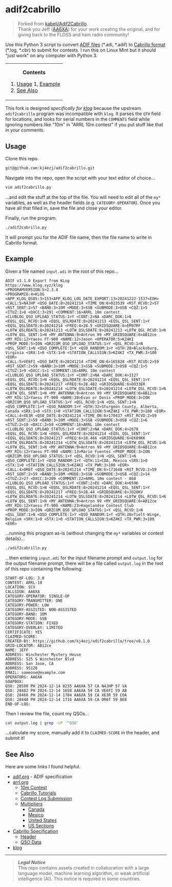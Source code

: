 # adif2cabrillo
> Forked from [kabelj/Adif2Cabrillo](https://github.com/kabelj/Adif2Cabrillo).  
> Thank you Jeff ([AA6XA](https://www.qrz.com/db/AA6XA)) for your work creating the original, and for giving back to the FLOSS and ham radio community!

Use this Python 3 script to convert [ADIF files](https://www.adif.org) (\*.adi, \*.adif) to [Cabrillo format](https://wwrof.org/cabrillo) (\*.log, \*.cbr) to submit for contests. I run this on Linux Mint but it should "just work" on any computer with Python 3.

<!-- contents box begin -->
<table>
<tr/>
<tr>
<td>
<p/>
<div align="center">
<b>Contents</b>
</div>
<p/>
<!-- contents markdown begin -->

1. [Usage](#usage)
1, [Example](#example)
1. [See Also](#see-also)

<!-- contents markdown end -->
<p/>
</td>
</tr>
</table>
<!-- contents box end -->

This fork is designed _specifically for [klog](https://github.com/ea4k/klog)_ because the upstream `adif2cabrillo` program was incompatible with `klog`. It parses the `QTH` field for locations, and looks for serial numbers in the `COMMENTS` field while ignoring numbers like "10m" in "ARRL 10m contest" if you put stuff like that in your comments.

## Usage
Clone this repo.
```bash
git@github.com:kj4ezj/adif2cabrillo.git
```
Navigate into the repo, open the script with your text editor of choice...
```bash
vim adif2cabrillo.py
```
...and edit the stuff at the top of the file. You will need to edit all of the `my*` variables, as well as the header fields (e.g. `CATEGORY-OPERATOR`). Once you have all that filled in, save the file and close your editor.

Finally, run the program.
```bash
./adif2cabrillo.py
```
It will prompt you for the ADIF file name, then the file name to write in Cabrillo format.

## Example
Given a file named `input.adi` in the root of this repo...
```aidf
ADIF v3.1.0 Export from KLog
https://www.klog.xyz/klog
<PROGRAMVERSION:5>2.3.4
<PROGRAMID:4>KLOG <APP_KLOG_QSOS:3>153<APP_KLOG_LOG_DATE_EXPORT:13>20241222-1537<EOH>
<CALL:5>N4JHP <QSO_DATE:8>20241214 <TIME_ON:6>023539 <RST_RCVD:2>57 <RST_SENT:2>57 <BAND:3>10M <MODE:3>SSB <SUBMODE:3>USB <CQZ:1>5 <ITUZ:1>8 <DXCC:3>291 <COMMENT:16>ARRL 10m contest <CLUBLOG_QSO_UPLOAD_STATUS:1>Y <CONT:2>NA <DARC_DOK:1>8 <EQSL_QSL_RCVD:1>N <EQSL_QSLRDATE:8>20241213 <EQSL_QSL_SENT:1>Y <EQSL_QSLSDATE:8>20241214 <FREQ:4>28.5 <GRIDSQUARE:6>EM97RF <LOTW_QSLRDATE:8>20241213 <LOTW_QSLSDATE:8>20241213 <LOTW_QSL_RCVD:1>N <LOTW_QSL_SENT:1>N <MY_ANTENNA:9>Antron 99 <MY_GRIDSQUARE:6>AB12ce <MY_RIG:12>Yaesu FT-900 <NAME:12>Jason <OPERATOR:5>KZ4KI <PROP_MODE:5>ION <QRZCOM_QSO_UPLOAD_STATUS:1>Y <QSL_RCVD:1>N <QSL_SENT:1>N <QSO_COMPLETE:1>Y <QSO_RANDOM:1>Y <QTH:20>Blacksburg, Virginia <SRX:1>0 <STX:1>0 <STATION_CALLSIGN:5>KZ4KI <TX_PWR:3>100 <EOR>
<CALL:5>VE6FI <QSO_DATE:8>20241214 <TIME_ON:6>165828 <RST_RCVD:2>59 <RST_SENT:2>59 <BAND:3>10M <MODE:3>SSB <SUBMODE:3>USB <CQZ:1>5 <ITUZ:1>9 <DXCC:1>1 <COMMENT:16>ARRL 10m contest <CLUBLOG_QSO_UPLOAD_STATUS:1>Y <CONT:2>NA <DARC_DOK:4>3127 <EQSL_QSL_RCVD:1>N <EQSL_QSLRDATE:8>20241214 <EQSL_QSL_SENT:1>Y <EQSL_QSLSDATE:8>20241217 <FREQ:6>28.482 <GRIDSQUARE:6>DO33ER <LOTW_QSLRDATE:8>20241214 <LOTW_QSLSDATE:8>20241214 <LOTW_QSL_RCVD:1>N <LOTW_QSL_SENT:1>N <MY_ANTENNA:9>Antron 99 <MY_GRIDSQUARE:6>AB12ce <MY_RIG:12>Yaesu FT-900 <NAME:30>Evan or Denis <PROP_MODE:3>ION <QRZCOM_QSO_UPLOAD_STATUS:1>Y <QSL_RCVD:1>N <QSL_SENT:1>N <QSO_COMPLETE:1>Y <QSO_RANDOM:1>Y <QTH:32>Sturgeon County, Alberta, Canada <SRX:1>0 <STX:1>0 <STATION_CALLSIGN:5>KZ4KI <TX_PWR:3>100 <EOR>
<CALL:4>XE3R <QSO_DATE:8>20241214 <TIME_ON:6>170437 <RST_RCVD:2>59 <RST_SENT:2>59 <BAND:3>10M <MODE:3>SSB <SUBMODE:3>USB <CQZ:1>6 <ITUZ:2>10 <DXCC:2>50 <COMMENT:16>ARRL 10m contest <CLUBLOG_QSO_UPLOAD_STATUS:1>Y <CONT:2>NA <DARC_DOK:4>2678 <EQSL_QSL_RCVD:1>N <EQSL_QSLRDATE:8>20241214 <EQSL_QSL_SENT:1>Y <EQSL_QSLSDATE:8>20241217 <FREQ:6>28.466 <GRIDSQUARE:6>EK09KK <LOTW_QSLRDATE:8>20241214 <LOTW_QSLSDATE:8>20241214 <LOTW_QSL_RCVD:1>N <LOTW_QSL_SENT:1>N <MY_ANTENNA:9>Antron 99 <MY_GRIDSQUARE:6>AB12ce <MY_RIG:12>Yaesu FT-900 <NAME:13>Mario Fuentes <PROP_MODE:3>ION <QRZCOM_QSO_UPLOAD_STATUS:1>Y <QSL_RCVD:1>N <QSL_SENT:1>N <QSO_COMPLETE:1>Y <QSO_RANDOM:1>Y <QTH:11>COA, Mexico <SRX:1>0 <STX:1>0 <STATION_CALLSIGN:5>KZ4KI <TX_PWR:3>100 <EOR>
<CALL:4>OR6T <QSO_DATE:8>20241214 <TIME_ON:6>171648 <RST_RCVD:2>59 <RST_SENT:2>59 <BAND:3>10M <MODE:3>SSB <SUBMODE:3>USB <CQZ:2>14 <ITUZ:2>27 <DXCC:3>209 <COMMENT:22>ARRL 10m contest - 868 <CLUBLOG_QSO_UPLOAD_STATUS:1>Y <CONT:2>EU <DARC_DOK:4>6596 <EQSL_QSL_RCVD:1>N <EQSL_QSLRDATE:8>20241214 <EQSL_QSL_SENT:1>Y <EQSL_QSLSDATE:8>20241217 <FREQ:5>28.44 <GRIDSQUARE:6>JO20KV <LOTW_QSLRDATE:8>20241214 <LOTW_QSLSDATE:8>20241214 <LOTW_QSL_RCVD:1>N <LOTW_QSL_SENT:1>N <MY_ANTENNA:9>Antron 99 <MY_GRIDSQUARE:6>AB12ce <MY_RIG:12>Yaesu FT-900 <NAME:23>Hagelandse Contest Club <PROP_MODE:3>ION <QRZCOM_QSO_UPLOAD_STATUS:1>Y <QSL_RCVD:1>N <QSL_SENT:1>N <QSO_COMPLETE:1>Y <QSO_RANDOM:1>Y <QTH:20>Tielt-Winge, Belgium <SRX:1>0 <STX:1>0 <STATION_CALLSIGN:5>KZ4KI <TX_PWR:3>100 <EOR>
```
...running this program as-is (without changing the `my*` variables or contest details)...
```bash
./adif2cabrillo.py
```
...then entering `input.adi` for the input filename prompt and `output.log` for the output filename prompt, there will be a file called `output.log` in the root of this repo containing the following:
```cabrillo
START-OF-LOG: 3.0
CONTEST: ARRL-10
LOCATION: SCV
CALLSIGN: AA6XA
CATEGORY-OPERATOR: SINGLE-OP
CATEGORY-TRANSMITTER: ONE
CATEGORY-POWER: LOW
CATEGORY-ASSISTED: NON-ASSISTED
CATEGORY-BAND: 10M
CATEGORY-MODE: SSB
CATEGORY-STATION: FIXED
CATEGORY-OVERLAY: LIMITED
CERTIFICATE: YES
CLAIMED-SCORE: 
CREATED-BY: https://github.com/kj4ezj/adif2cabrillo/tree/v0.1.0
GRID-LOCATOR: AB12ce
NAME: JEFF
ADDRESS: Winchester Mystery House
ADDRESS: 525 S Winchester Blvd
ADDRESS: San Jose, CA
ADDRESS: 95128
EMAIL: someone@example.com
OPERATORS: AA6XA
SOAPBOX: 
QSO: 28500 PH 2024-12-14 0235 AA6XA 57 CA N4JHP 57 VA
QSO: 28482 PH 2024-12-14 1658 AA6XA 59 CA VE6FI 59 AB
QSO: 28466 PH 2024-12-14 1704 AA6XA 59 CA XE3R 59 COA
QSO: 28440 PH 2024-12-14 1716 AA6XA 59 CA OR6T 59 868
END-OF-LOG:
```
Then I review the file, count my QSOs...
```bash
cat output.log | grep -cP '^QSO'
```
...calculate my score, manually add it to `CLAIMED-SCORE` in the header, and submit it!

## See Also
Here are some links I found helpful.
- [adif.org](https://www.adif.org) - ADIF specification
- [arrl.org](https://www.arrl.org)
    - [10m Contest](https://www.arrl.org/10-meter)
    - [Cabrillo Tutorials](https://www.arrl.org/cabrillo-format-tutorial)
    - [Contest Log Submission](https://contest-log-submission.arrl.org)
    - [Multipliers](https://contests.arrl.org/contestmultipliers.php)
        - [Canada](https://contests.arrl.org/contestmultipliers.php?a=ve)
        - [Mexico](https://contests.arrl.org/contestmultipliers.php?a=xe)
        - [United States](https://contests.arrl.org/contestmultipliers.php?a=usa)
        - [US Sections](https://contests.arrl.org/contestmultipliers.php?a=wve)
- [Cabrillo Specification](https://wwrof.org/cabrillo)
    - [Header](https://wwrof.org/cabrillo/cabrillo-v3-header)
    - [QSO Data](https://wwrof.org/cabrillo/cabrillo-qso-data)
- [klog](https://github.com/ea4k/klog)

***
> **_Legal Notice_**  
> This repo contains assets created in collaboration with a large language model, machine learning algorithm, or weak artificial intelligence (AI). This notice is required in some countries.
